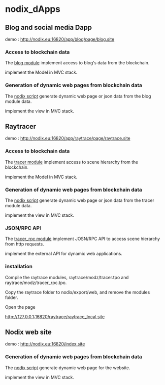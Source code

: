 # nodix_dApps

## Blog and social media Dapp

demo : http://nodix.eu:16820/app/blog/page/blog.site

### Access to blockchain data

The [blog module](https://github.com/NodixBlockchain/nodix_dApps/tree/master/blog/modules/blog) implement access to blog's data from the blockchain. 

implement the Model in MVC stack.


### Generation of dynamic web pages from blockchain data

The [nodix script](https://github.com/NodixBlockchain/nodix_dApps/blob/master/blog/blog.site) generate dynamic web page or json data from the blog module data.

implement the view in MVC stack.

## Raytracer

demo : http://nodix.eu:16820/app/raytrace/page/raytrace.site

### Access to blockchain data

The [tracer module](https://github.com/NodixBlockchain/nodix_dApps/tree/master/raytrace/modules/tracer) implement access to scene hierarchy from the blockchain. 

implement the Model in MVC stack.


### Generation of dynamic web pages from blockchain data

The [nodix script](https://github.com/NodixBlockchain/nodix_dApps/blob/master/raytrace/raytrace.site) generate dynamic web page or json data from the tracer module data.

implement the view in MVC stack.

### JSON/RPC API

The [tracer_rpc module](https://github.com/NodixBlockchain/nodix_dApps/tree/master/raytrace/modules/tracer_rpc) implement JOSN/RPC API to access scene hierarchy from http requests. 

implement the external API for dynamic web applications.

### installation

Compile the raytrace modules, raytrace/modz/tracer.tpo and raytrace/modz/tracer_rpc.tpo.

Copy the raytrace folder to nodix/export/web, and remove the modules folder.

Open the page 

http://127.0.0.1:16820/raytrace/raytrace_local.site




## Nodix web site

demo : http://nodix.eu:16820/index.site

### Generation of dynamic web pages from blockchain data

The [nodix script](https://github.com/NodixBlockchain/nodix_dApps/blob/master/site/index.site) generate dynamic web page for the website.

implement the view in MVC stack.